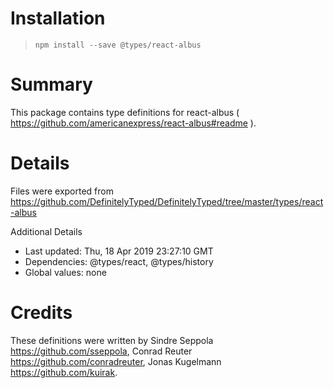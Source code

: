 # Installation
> `npm install --save @types/react-albus`

# Summary
This package contains type definitions for react-albus ( https://github.com/americanexpress/react-albus#readme ).

# Details
Files were exported from https://github.com/DefinitelyTyped/DefinitelyTyped/tree/master/types/react-albus

Additional Details
 * Last updated: Thu, 18 Apr 2019 23:27:10 GMT
 * Dependencies: @types/react, @types/history
 * Global values: none

# Credits
These definitions were written by Sindre Seppola <https://github.com/sseppola>, Conrad Reuter <https://github.com/conradreuter>, Jonas Kugelmann <https://github.com/kuirak>.
